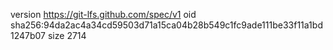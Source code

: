 version https://git-lfs.github.com/spec/v1
oid sha256:94da2ac4a34cd59503d71a15ca04b28b549c1fc9ade111be33f11a1bd1247b07
size 2714
